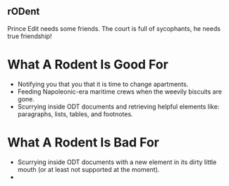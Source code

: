 rODent
------

Prince Edit needs some friends.  The court is full of sycophants, he needs true friendship!

What A Rodent Is Good For
=========================
* Notifying you that you that it is time to change apartments.
* Feeding Napoleonic-era maritime crews when the weevily biscuits are gone.
* Scurrying inside ODT documents and retrieving helpful elements like: paragraphs, lists, tables, and footnotes.

What A Rodent Is Bad For
========================
* Scurrying inside ODT documents with a new element in its dirty little mouth (or at least not supported at the moment).
*